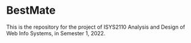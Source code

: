 # BestMate
This is the repository for the project of ISYS2110 Analysis and Design of Web Info Systems, in Semester 1, 2022.
